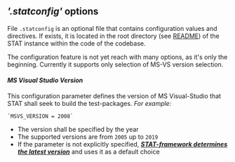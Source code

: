## *'.statconfig'* options

File `.statconfig` is an optional file that contains 
configuration values and directives. If exists, it 
is located in the root directory (see [README](stat_getting_started.md)) 
of the STAT instance within the code of the codebase.  

The configuration feature is not yet reach with many
options, as it's only the beginning.
Currently it supports only selection of MS-VS version
selection.

#### *MS Visual Studio Version*

This configuration parameter defines the version of
MS Visual-Studio that STAT shall seek to build the
test-packages. *For example:*

    `MSVS_VERSION = 2008`

* The version shall be specified by the year
* The supported versions are from `2005` up to `2019`
* If the parameter is not explicitly specified,
  <u>***STAT-framework determines the latest version***</u> and
  uses it as a default choice

